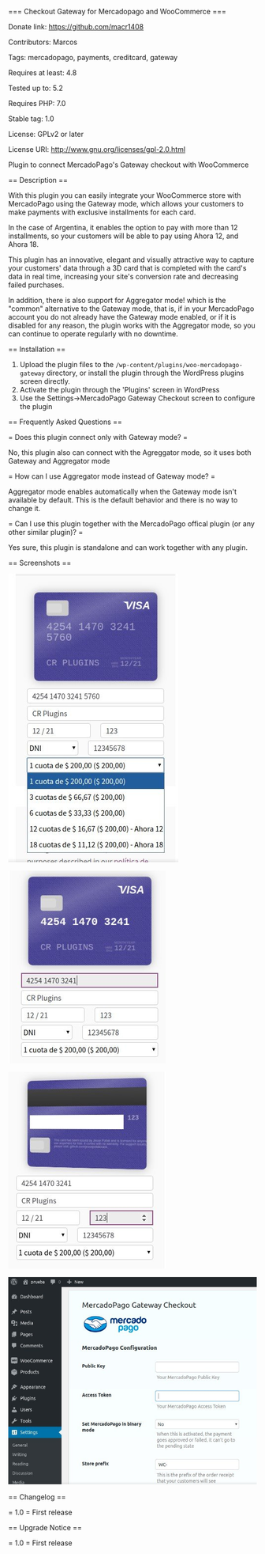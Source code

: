 === Checkout Gateway for Mercadopago and WooCommerce ===

Donate link: https://github.com/macr1408

Contributors: Marcos

Tags: mercadopago, payments, creditcard, gateway

Requires at least: 4.8

Tested up to: 5.2

Requires PHP: 7.0

Stable tag: 1.0

License: GPLv2 or later

License URI: http://www.gnu.org/licenses/gpl-2.0.html
 
Plugin to connect MercadoPago's Gateway checkout with WooCommerce

== Description ==

With this plugin you can easily integrate your WooCommerce store with MercadoPago using the Gateway mode, which allows your customers to make payments with exclusive installments for each card.

In the case of Argentina, it enables the option to pay with more than 12 installments, so your customers will be able to pay using Ahora 12, and Ahora 18.

This plugin has an innovative, elegant and visually attractive way to capture your customers' data through a 3D card that is completed with the card's data in real time, increasing your site's conversion rate and decreasing failed purchases.

In addition, there is also support for Aggregator mode! which is the "common" alternative to the Gateway mode, that is, if in your MercadoPago account you do not already have the Gateway mode enabled, or if it is disabled for any reason, the plugin works with the Aggregator mode, so you can continue to operate regularly with no downtime.

== Installation ==

1. Upload the plugin files to the `/wp-content/plugins/woo-mercadopago-gateway` directory, or install the plugin through the WordPress plugins screen directly.
1. Activate the plugin through the 'Plugins' screen in WordPress
1. Use the Settings->MercadoPago Gateway Checkout screen to configure the plugin

== Frequently Asked Questions ==

= Does this plugin connect only with Gateway mode? =

No, this plugin also can connect with the Agreggator mode, so it uses both Gateway and Aggregator mode

= How can I use Aggregator mode instead of Gateway mode? =

Aggregator mode enables automatically when the Gateway mode isn't available by default. This is the default behavior and there is no way to change it.

= Can I use this plugin together with the MercadoPago offical plugin (or any other similar plugin)? =

Yes sure, this plugin is standalone and can work together with any plugin.

== Screenshots ==

![Sample 1](/Assets/img/sample-1.jpg)

![Sample 2](/Assets/img/sample-2.jpg)

![Sample 3](/Assets/img/sample-3.jpg)

![Sample 4](/Assets/img/sample-4.jpg)

== Changelog ==

= 1.0 =
First release

== Upgrade Notice ==

= 1.0 =
First release